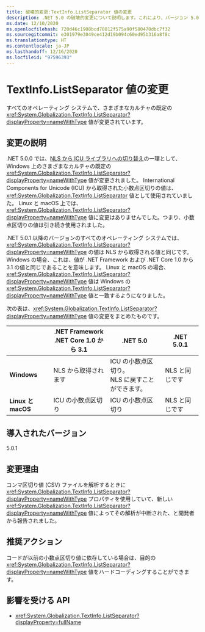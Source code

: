 ```yaml
---
title: 破壊的変更:TextInfo.ListSeparator 値の変更
description: .NET 5.0 の破壊的変更について説明します。これにより、バージョン 5.0 と 5.0.1 間で TextInfo.ListSeparator の既定値が変更されました。
ms.date: 12/10/2020
ms.openlocfilehash: 720d46c1908bcd70812f575a90f580470dbc7f32
ms.sourcegitcommit: e301979e3049ce412d19b094c60ed95b316a8f8c
ms.translationtype: HT
ms.contentlocale: ja-JP
ms.lasthandoff: 12/16/2020
ms.locfileid: "97596393"
---
```

# <a name="textinfolistseparator-values-changed"></a>TextInfo.ListSeparator 値の変更

すべてのオペレーティング システムで、さまざまなカルチャの既定の <xref:System.Globalization.TextInfo.ListSeparator?displayProperty=nameWithType> 値が変更されています。

## <a name="change-description"></a>変更の説明

.NET 5.0.0 では、[NLS から ICU ライブラリへの切り替え](icu-globalization-api.md)の一環として、Windows 上のさまざまなカルチャの既定の <xref:System.Globalization.TextInfo.ListSeparator?displayProperty=nameWithType> 値が変更されました。 International Components for Unicode (ICU) から取得された小数点区切りの値は、<xref:System.Globalization.TextInfo.ListSeparator> 値として使用されていました。 Linux と macOS 上では、<xref:System.Globalization.TextInfo.ListSeparator?displayProperty=nameWithType> 値に変更はありませんでした。つまり、小数点区切りの値は引き続き使用されました。

.NET 5.0.1 以降のバージョンのすべてのオペレーティング システムでは、<xref:System.Globalization.TextInfo.ListSeparator?displayProperty=nameWithType> の値は NLS から取得される値と同じです。 Windows の場合、これは、値が .NET Framework および .NET Core 1.0 から 3.1 の値と同じであることを意味します。 Linux と macOS の場合、<xref:System.Globalization.TextInfo.ListSeparator?displayProperty=nameWithType> 値は Windows の <xref:System.Globalization.TextInfo.ListSeparator?displayProperty=nameWithType> 値と一致するようになりました。

次の表は、<xref:System.Globalization.TextInfo.ListSeparator?displayProperty=nameWithType> 値の変更をまとめたものです。

| | .NET Framework<br/>.NET Core 1.0 から 3.1 | .NET 5.0 | .NET 5.0.1 |
-|-|-|-
| **Windows** | NLS から取得されます | ICU の小数点区切り。<br/>NLS に戻すことができます。 | NLS と同じです |
| **Linux と macOS** | ICU の小数点区切り | ICU の小数点区切り | NLS と同じです |

## <a name="version-introduced"></a>導入されたバージョン

5.0.1

## <a name="reason-for-change"></a>変更理由

コンマ区切り値 (CSV) ファイルを解析するときに <xref:System.Globalization.TextInfo.ListSeparator?displayProperty=nameWithType> プロパティを使用していて、新しい <xref:System.Globalization.TextInfo.ListSeparator?displayProperty=nameWithType> 値によってその解析が中断された、と開発者から報告されました。

## <a name="recommended-action"></a>推奨アクション

コードが以前の小数点区切り値に依存している場合は、目的の <xref:System.Globalization.TextInfo.ListSeparator?displayProperty=nameWithType> 値をハードコーディングすることができます。

## <a name="affected-apis"></a>影響を受ける API

- <xref:System.Globalization.TextInfo.ListSeparator?displayProperty=fullName>

<!--

#### Category

- Globalization

### Affected APIs

- `P:System.Globalization.TextInfo.ListSeparator`

-->
